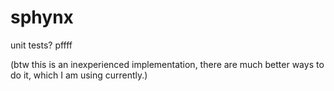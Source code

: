 # sphynx
unit tests? pffff

(btw this is an inexperienced implementation, there are much better ways to do it, which I am using currently.)
